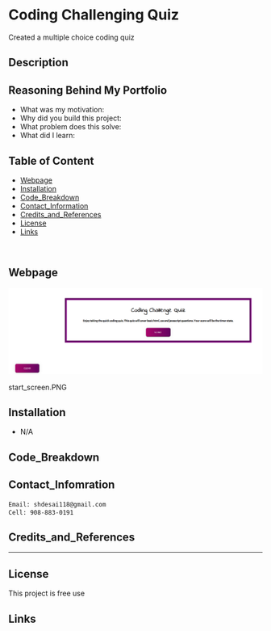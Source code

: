 # Coding Challenging Quiz
Created a multiple choice coding quiz


## Description


## Reasoning Behind My Portfolio

* What was my motivation: 
* Why did you build this project:
* What problem does this solve: 
* What did I learn:  


## Table of Content
- [Webpage](#webpage)
- [Installation](#installation)
- [Code_Breakdown](#code_breakdown)
- [Contact_Information](#contact_infomration)
- [Credits_and_References](#credits_and_references)
- [License](#license)
- [Links](#links)

<br/>

## Webpage
![](/Assets/img/start_screen.PNG)


start_screen.PNG

## Installation

* N/A
 

## Code_Breakdown



## Contact_Infomration

```
Email: shdesai118@gmail.com
Cell: 908-883-0191
```

## Credits_and_References

--- 

## License

This project is free use

## Links

